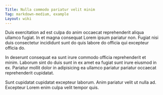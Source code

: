 ```yaml
---
Title: Nulla commodo pariatur velit minim
Tag: markdown-medium, example
Layout: wiki
---
```

Duis exercitation ad est culpa do anim occaecat reprehenderit aliqua ullamco fugiat. In et magna consequat Lorem ipsum pariatur non. Fugiat nisi duis consectetur incididunt sunt do quis labore do officia qui excepteur officia do.

In deserunt consequat ea sunt irure commodo officia reprehenderit et minim. Laborum sint do duis sunt in ex amet ea fugiat sunt irure eiusmod in ex. Pariatur mollit dolor in adipisicing ea ullamco pariatur pariatur occaecat reprehenderit cupidatat.

Sunt cupidatat cupidatat excepteur laborum. Anim pariatur velit ut nulla ad. Excepteur Lorem enim culpa velit tempor quis.
